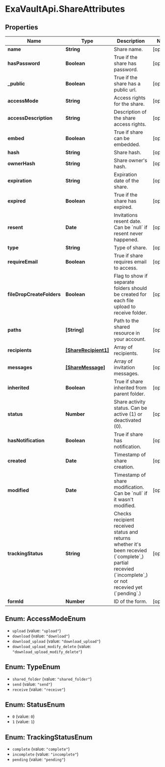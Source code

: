 # ExaVaultApi.ShareAttributes

## Properties
Name | Type | Description | Notes
------------ | ------------- | ------------- | -------------
**name** | **String** | Share name. | [optional] 
**hasPassword** | **Boolean** | True if the share has password. | [optional] 
**_public** | **Boolean** | True if the share has a public url. | [optional] 
**accessMode** | **String** | Access rights for the share. | [optional] 
**accessDescription** | **String** | Description of the share access rights. | [optional] 
**embed** | **Boolean** | True if share can be embedded. | [optional] 
**hash** | **String** | Share hash. | [optional] 
**ownerHash** | **String** | Share owner&#x27;s hash. | [optional] 
**expiration** | **String** | Expiration date of the share. | [optional] 
**expired** | **Boolean** | True if the share has expired. | [optional] 
**resent** | **Date** | Invitations resent date. Can be &#x60;null&#x60; if resent never happened. | [optional] 
**type** | **String** | Type of share. | [optional] 
**requireEmail** | **Boolean** | True if share requires email to access. | [optional] 
**fileDropCreateFolders** | **Boolean** | Flag to show if separate folders should be created for each file upload to receive folder. | [optional] 
**paths** | **[String]** | Path to the shared resource in your account. | [optional] 
**recipients** | [**[ShareRecipient1]**](ShareRecipient1.md) | Array of recipients. | [optional] 
**messages** | [**[ShareMessage]**](ShareMessage.md) | Array of invitation messages. | [optional] 
**inherited** | **Boolean** | True if share inherited from parent folder. | [optional] 
**status** | **Number** | Share activity status. Can be active (1) or deactivated (0). | [optional] 
**hasNotification** | **Boolean** | True if share has notification. | [optional] 
**created** | **Date** | Timestamp of share creation. | [optional] 
**modified** | **Date** | Timestamp of share modification. Can be &#x60;null&#x60; if it wasn&#x27;t modified. | [optional] 
**trackingStatus** | **String** | Checks recipient received status and returns whether it&#x27;s been recevied (&#x60;complete&#x60;,) partial recevied (&#x60;incomplete&#x60;,) or not recevied yet (&#x60;pending&#x60;.) | [optional] 
**formId** | **Number** | ID of the form. | [optional] 

<a name="AccessModeEnum"></a>
## Enum: AccessModeEnum

* `upload` (value: `"upload"`)
* `download` (value: `"download"`)
* `download_upload` (value: `"download_upload"`)
* `download_upload_modify_delete` (value: `"download_upload_modify_delete"`)


<a name="TypeEnum"></a>
## Enum: TypeEnum

* `shared_folder` (value: `"shared_folder"`)
* `send` (value: `"send"`)
* `receive` (value: `"receive"`)


<a name="StatusEnum"></a>
## Enum: StatusEnum

* `0` (value: `0`)
* `1` (value: `1`)


<a name="TrackingStatusEnum"></a>
## Enum: TrackingStatusEnum

* `complete` (value: `"complete"`)
* `incomplete` (value: `"incomplete"`)
* `pending` (value: `"pending"`)

